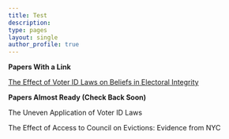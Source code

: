 ```yaml
---
title: Test
description:
type: pages
layout: single
author_profile: true
---
```


__Papers With a Link__

[The Effect of Voter ID Laws on Beliefs in Electoral Integrity](../papers/attitudes_voter_id.pdf) 

__Papers Almost Ready (Check Back Soon)__

The Uneven Application of Voter ID Laws

The Effect of Access to Council on Evictions: Evidence from NYC

